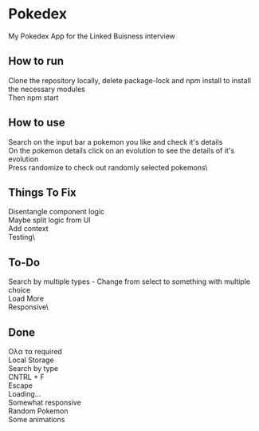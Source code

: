 # Pokedex

My Pokedex App for the Linked Buisness interview

## How to run

Clone the repository locally, delete package-lock and npm install to install the necessary modules\
Then npm start

## How to use

Search on the input bar a pokemon you like and check it's details\
On the pokemon details click on an evolution to see the details of it's evolution\
Press randomize to check out randomly selected pokemons\

## Things To Fix

Disentangle component logic\
Maybe split logic from UI\
Add context\
Testing\

## To-Do

Search by multiple types - Change from select to something with multiple choice\
Load More\
Responsive\

## Done

Ολα τα required\
Local Storage\
Search by type\
CNTRL + F\
Escape\
Loading...\
Somewhat responsive\
Random Pokemon\
Some animations
